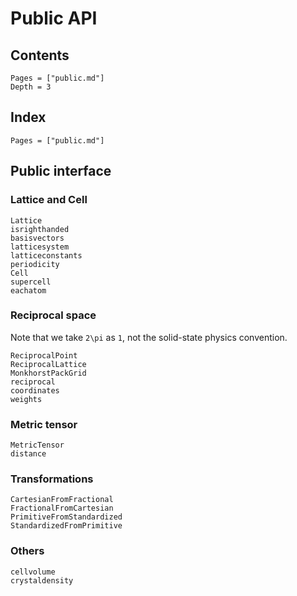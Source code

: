 # Public API

## Contents

```@contents
Pages = ["public.md"]
Depth = 3
```

## Index

```@index
Pages = ["public.md"]
```

## Public interface

### Lattice and Cell

```@docs
Lattice
isrighthanded
basisvectors
latticesystem
latticeconstants
periodicity
Cell
supercell
eachatom
```

### Reciprocal space

Note that we take ``2\pi`` as ``1``, not the solid-state physics convention.

```@docs
ReciprocalPoint
ReciprocalLattice
MonkhorstPackGrid
reciprocal
coordinates
weights
```

### Metric tensor

```@docs
MetricTensor
distance
```

### Transformations

```@docs
CartesianFromFractional
FractionalFromCartesian
PrimitiveFromStandardized
StandardizedFromPrimitive
```

### Others

```@docs
cellvolume
crystaldensity
```
